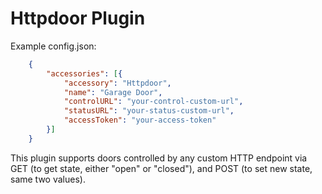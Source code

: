 # Httpdoor Plugin

Example config.json:
```JSON
	{
		"accessories": [{
			"accessory": "Httpdoor",
			"name": "Garage Door",
			"controlURL": "your-control-custom-url",
			"statusURL": "your-status-custom-url",
			"accessToken": "your-access-token"
		}]
	}
```

This plugin supports doors controlled by any custom HTTP endpoint via GET (to get state, either "open" or "closed"), and POST (to set new state, same two values).
